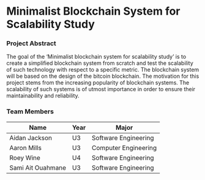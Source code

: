 # Minimalist Blockchain System for Scalability Study

### Project Abstract
The goal of the ‘Minimalist blockchain system for scalability study’ is to create a simplified blockchain system from scratch and test the scalability of such technology with respect to a specific metric. The blockchain system will be based on the design of the bitcoin blockchain. The motivation for this project stems from the increasing popularity of blockchain systems. The scalability of such systems is of utmost importance in order to ensure their maintainability and reliability.

### Team Members
| Name | Year | Major |
|------|------|-------|
| Aidan Jackson | U3 | Software Engineering |
| Aaron Mills | U3 | Computer Engineering |
| Roey Wine | U4 | Software Engineering |
| Sami Ait Ouahmane | U3 | Software Engineering | 
